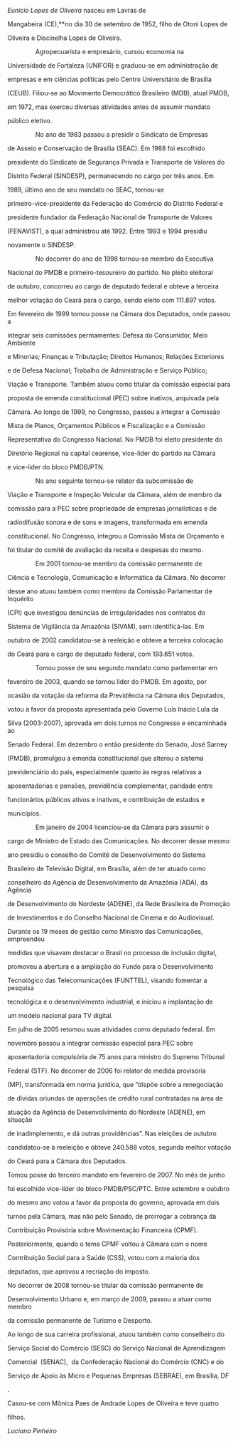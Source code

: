 

*Eunício Lopes de Oliveira* nasceu em Lavras de

Mangabeira (CE),**no dia 30 de setembro de 1952, filho de Otoni Lopes de

Oliveira e Discinelha Lopes de Oliveira.



                Agropecuarista e empresário, cursou economia na

Universidade de Fortaleza (UNIFOR) e graduou-se em administração de

empresas e em ciências políticas pelo Centro Universitário de Brasília

(CEUB). Filiou-se ao Movimento Democrático Brasileiro (MDB), atual PMDB,

em 1972, mas exerceu diversas atividades antes de assumir mandato

público eletivo.



                No ano de 1983 passou a presidir o Sindicato de Empresas

de Asseio e Conservação de Brasília (SEAC). Em 1988 foi escolhido

presidente do Sindicato de Segurança Privada e Transporte de Valores do

Distrito Federal (SINDESP), permanecendo no cargo por três anos. Em

1989, último ano de seu mandato no SEAC, tornou-se

primeiro-vice-presidente da Federação do Comércio do Distrito Federal e

presidente fundador da Federação Nacional de Transporte de Valores

(FENAVIST), a qual administrou até 1992. Entre 1993 e 1994 presidiu

novamente o SINDESP.



                No decorrer do ano de 1998 tornou-se membro da Executiva

Nacional do PMDB e primeiro-tesoureiro do partido. No pleito eleitoral

de outubro, concorreu ao cargo de deputado federal e obteve a terceira

melhor votação do Ceará para o cargo, sendo eleito com 111.897 votos.



Em fevereiro de 1999 tomou posse na Câmara dos Deputados, onde passou a

integrar seis comissões permamentes: Defesa do Consumidor, Meio Ambiente

e Minorias; Finanças e Tributação; Direitos Humanos; Relações Exteriores

e de Defesa Nacional; Trabalho de Administração e Serviço Público;

Viação e Transporte. Também atuou como titular da comissão especial para

proposta de emenda constitucional (PEC) sobre inativos, arquivada pela

Câmara. Ao longo de 1999, no Congresso, passou a integrar a Comissão

Mista de Planos, Orçamentos Públicos e Fiscalização e a Comissão

Representativa do Congresso Nacional. No PMDB foi eleito presidente do

Diretório Regional na capital cearense, vice-líder do partido na Câmara

e vice-líder do bloco PMDB/PTN.



                No ano seguinte tornou-se relator da subcomissão de

Viação e Transporte e Inspeção Veicular da Câmara, além de membro da

comissão para a PEC sobre propriedade de empresas jornalísticas e de

radiodifusão sonora e de sons e imagens, transformada em emenda

constitucional. No Congresso, integrou a Comissão Mista de Orçamento e

foi titular do comitê de avaliação da receita e despesas do mesmo.  



                Em 2001 tornou-se membro da comissão permanente de

Ciência e Tecnologia, Comunicação e Informática da Câmara. No decorrer

desse ano atuou também como membro da Comissão Parlamentar de Inquérito

(CPI) que investigou denúncias de irregularidades nos contratos do

Sistema de Vigilância da Amazônia (SIVAM), sem identificá-las. Em

outubro de 2002 candidatou-se à reeleição e obteve a terceira colocação

do Ceará para o cargo de deputado federal, com 193.651 votos.



                Tomou posse de seu segundo mandato como parlamentar em

fevereiro de 2003, quando se tornou líder do PMDB. Em agosto, por

ocasião da votação da reforma da Previdência na Câmara dos Deputados,

votou a favor da proposta apresentada pelo Governo Luís Inácio Lula da

Silva (2003-2007), aprovada em dois turnos no Congresso e encaminhada ao

Senado Federal. Em dezembro o então presidente do Senado, José Sarney

(PMDB), promulgou a emenda constitucional que alterou o sistema

previdenciário do país, especialmente quanto às regras relativas a

aposentadorias e pensões, previdência complementar, paridade entre

funcionários públicos ativos e inativos, e contribuição de estados e

municípios.             



                Em janeiro de 2004 licenciou-se da Câmara para assumir o

cargo de Ministro de Estado das Comunicações. No decorrer desse mesmo

ano presidiu o conselho do Comitê de Desenvolvimento do Sistema

Brasileiro de Televisão Digital, em Brasília, além de ter atuado como

conselheiro da Agência de Desenvolvimento da Amazônia (ADA), da Agência

de Desenvolvimento do Nordeste (ADENE), da Rede Brasileira de Promoção

de Investimentos e do Conselho Nacional de Cinema e do Audiovisual.



Durante os 19 meses de gestão como Ministro das Comunicações, empreendeu

medidas que visavam destacar o Brasil no processo de inclusão digital,

promoveu a abertura e a ampliação do Fundo para o Desenvolvimento

Tecnológico das Telecomunicações (FUNTTEL), visando fomentar a pesquisa

tecnológica e o desenvolvimento industrial, e iniciou a implantação de

um modelo nacional para TV digital.



Em julho de 2005 retomou suas atividades como deputado federal. Em

novembro passou a integrar comissão especial para PEC sobre

aposentadoria compulsória de 75 anos para ministro do Supremo Tribunal

Federal (STF). No decorrer de 2006 foi relator de medida provisória

(MP), transformada em norma jurídica, que “dispõe sobre a renegociação

de dívidas oriundas de operações de crédito rural contratadas na área de

atuação da Agência de Desenvolvimento do Nordeste (ADENE), em situação

de inadimplemento, e dá outras providências”. Nas eleições de outubro

candidatou-se à reeleição e obteve 240.588 votos, segunda melhor votação

do Ceará para a Câmara dos Deputados.



Tomou posse do terceiro mandato em fevereiro de 2007. No mês de junho

foi escolhido vice-líder do bloco PMDB/PSC/PTC. Entre setembro e outubro

do mesmo ano votou a favor da proposta do governo, aprovada em dois

turnos pela Câmara, mas não pelo Senado, de prorrogar a cobrança da

Contribuição Provisória sobre Movimentação Financeira (CPMF).

Posteriormente, quando o tema CPMF voltou à Câmara com o nome

Contribuição Social para a Saúde (CSS), votou com a maioria dos

deputados, que aprovou a recriação do imposto.



No decorrer de 2008 tornou-se titular da comissão permanente de

Desenvolvimento Urbano e, em março de 2009, passou a atuar como membro

da comissão permanente de Turismo e Desporto.



Ao longo de sua carreira profissional, atuou também como conselheiro do

Serviço Social do Comércio (SESC) do Serviço Nacional de Aprendizagem

Comercial  (SENAC),  da Confederação Nacional do Comércio (CNC) e do

Serviço de Apoio às Micro e Pequenas Empresas (SEBRAE), em Brasília, DF

.



Casou-se com Mônica Paes de Andrade Lopes de Oliveira e teve quatro

filhos.



*Luciana Pinheiro*



